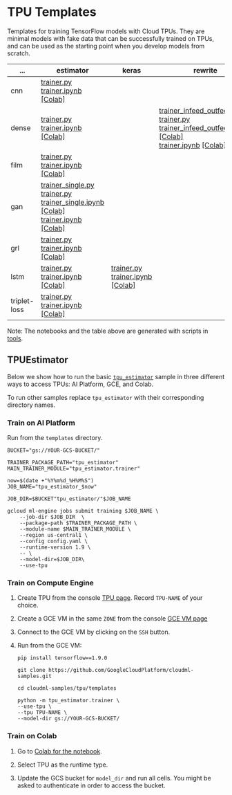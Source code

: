# TPU Templates

Templates for training TensorFlow models with Cloud TPUs.  They are minimal models with fake data that can be successfully trained on TPUs, and can be used as the starting point when you develop models from scratch.


 ... | estimator | keras | rewrite
 --- | --- | --- | ---
 cnn | [trainer.py](tpu_cnn_estimator/trainer.py)<br>[trainer.ipynb](tpu_cnn_estimator/trainer.ipynb) [[Colab]](https://colab.research.google.com/github/GoogleCloudPlatform/cloudml-samples/blob/main/tpu/templates/tpu_cnn_estimator/trainer.ipynb)<br> |  | 
 dense | [trainer.py](tpu_estimator/trainer.py)<br>[trainer.ipynb](tpu_estimator/trainer.ipynb) [[Colab]](https://colab.research.google.com/github/GoogleCloudPlatform/cloudml-samples/blob/main/tpu/templates/tpu_estimator/trainer.ipynb)<br> |  | [trainer_infeed_outfeed.py](tpu_rewrite/trainer_infeed_outfeed.py)<br>[trainer.py](tpu_rewrite/trainer.py)<br>[trainer_infeed_outfeed.ipynb](tpu_rewrite/trainer_infeed_outfeed.ipynb) [[Colab]](https://colab.research.google.com/github/GoogleCloudPlatform/cloudml-samples/blob/main/tpu/templates/tpu_rewrite/trainer_infeed_outfeed.ipynb)<br>[trainer.ipynb](tpu_rewrite/trainer.ipynb) [[Colab]](https://colab.research.google.com/github/GoogleCloudPlatform/cloudml-samples/blob/main/tpu/templates/tpu_rewrite/trainer.ipynb)<br>
 film | [trainer.py](tpu_film_estimator/trainer.py)<br>[trainer.ipynb](tpu_film_estimator/trainer.ipynb) [[Colab]](https://colab.research.google.com/github/GoogleCloudPlatform/cloudml-samples/blob/main/tpu/templates/tpu_film_estimator/trainer.ipynb)<br> |  | 
 gan | [trainer_single.py](tpu_gan_estimator/trainer_single.py)<br>[trainer.py](tpu_gan_estimator/trainer.py)<br>[trainer_single.ipynb](tpu_gan_estimator/trainer_single.ipynb) [[Colab]](https://colab.research.google.com/github/GoogleCloudPlatform/cloudml-samples/blob/main/tpu/templates/tpu_gan_estimator/trainer_single.ipynb)<br>[trainer.ipynb](tpu_gan_estimator/trainer.ipynb) [[Colab]](https://colab.research.google.com/github/GoogleCloudPlatform/cloudml-samples/blob/main/tpu/templates/tpu_gan_estimator/trainer.ipynb)<br> |  | 
 grl | [trainer.py](tpu_grl_estimator/trainer.py)<br>[trainer.ipynb](tpu_grl_estimator/trainer.ipynb) [[Colab]](https://colab.research.google.com/github/GoogleCloudPlatform/cloudml-samples/blob/main/tpu/templates/tpu_grl_estimator/trainer.ipynb)<br> |  | 
 lstm | [trainer.py](tpu_lstm_estimator/trainer.py)<br>[trainer.ipynb](tpu_lstm_estimator/trainer.ipynb) [[Colab]](https://colab.research.google.com/github/GoogleCloudPlatform/cloudml-samples/blob/main/tpu/templates/tpu_lstm_estimator/trainer.ipynb)<br> | [trainer.py](tpu_lstm_keras/trainer.py)<br>[trainer.ipynb](tpu_lstm_keras/trainer.ipynb) [[Colab]](https://colab.research.google.com/github/GoogleCloudPlatform/cloudml-samples/blob/main/tpu/templates/tpu_lstm_keras/trainer.ipynb)<br> | 
 triplet-loss | [trainer.py](tpu_triplet_loss_estimator/trainer.py)<br>[trainer.ipynb](tpu_triplet_loss_estimator/trainer.ipynb) [[Colab]](https://colab.research.google.com/github/GoogleCloudPlatform/cloudml-samples/blob/main/tpu/templates/tpu_triplet_loss_estimator/trainer.ipynb)<br> |  | 

Note: The notebooks and the table above are generated with scripts in [tools](tools).

## TPUEstimator

Below we show how to run the basic [`tpu_estimator`](tpu_estimator) sample in three different ways to access TPUs: AI Platform, GCE, and Colab.

To run other samples replace `tpu_estimator` with their corresponding directory names.


### Train on AI Platform

Run from the `templates` directory.

```
BUCKET="gs://YOUR-GCS-BUCKET/"

TRAINER_PACKAGE_PATH="tpu_estimator"
MAIN_TRAINER_MODULE="tpu_estimator.trainer"

now=$(date +"%Y%m%d_%H%M%S")
JOB_NAME="tpu_estimator_$now"

JOB_DIR=$BUCKET"tpu_estimator/"$JOB_NAME

gcloud ml-engine jobs submit training $JOB_NAME \
    --job-dir $JOB_DIR  \
    --package-path $TRAINER_PACKAGE_PATH \
    --module-name $MAIN_TRAINER_MODULE \
    --region us-central1 \
    --config config.yaml \
    --runtime-version 1.9 \
    -- \
    --model-dir=$JOB_DIR\
    --use-tpu
```


### Train on Compute Engine

1. Create TPU from the console [TPU page](https://console.cloud.google.com/compute/tpus).  Record `TPU-NAME` of your choice.

1. Create a GCE VM in the same `ZONE` from the console [GCE VM page](https://console.cloud.google.com/compute/instances)

1. Connect to the GCE VM by clicking on the `SSH` button.

1. Run from the GCE VM:

    ```
    pip install tensorflow==1.9.0

    git clone https://github.com/GoogleCloudPlatform/cloudml-samples.git

    cd cloudml-samples/tpu/templates

    python -m tpu_estimator.trainer \
    --use-tpu \
    --tpu TPU-NAME \
    --model-dir gs://YOUR-GCS-BUCKET/
    ```


### Train on Colab

1. Go to [Colab for the notebook](https://colab.research.google.com/github/GoogleCloudPlatform/cloudml-samples/blob/main/tpu/templates/tpu_estimator/trainer.ipynb).

1. Select TPU as the runtime type.

1. Update the GCS bucket for `model_dir` and run all cells.  You might be asked to authenticate in order to access the bucket.

